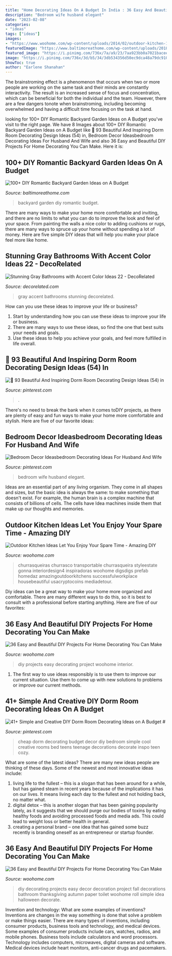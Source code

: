 ```yaml
---
title: "Home Decorating Ideas On A Budget In India : 36 Easy And Beautiful Diy Projects For Home Decorating You Can Make"
description: "Bedroom wife husband elegant"
date: "2023-02-08"
categories:
- "ideas"
tags: ["ideas"]
images:
- "https://www.woohome.com/wp-content/uploads/2014/02/outdoor-kitchen-12.jpg"
featuredImage: "https://www.baltimoreathome.com/wp-content/uploads/2018/02/DIY-Romantic-Backyard-Garden-Ideas-on-A-Budget-33.jpg"
featured_image: "https://i.pinimg.com/736x/7a/a9/23/7aa923bb0a7021baceec6e107995b39d.jpg"
image: "https://i.pinimg.com/736x/3d/b5/34/3db534356d50ec9dca48a79dc91015c1.jpg"
ShowToc: true
author: "Earlene Shanahan"
---
```



The brainstroming effect is a phenomenon that occurs when two or more people are working on the same task and their minds are constantly interactivity. The result is an increased sense of focus and concentration, which can be beneficial for both the individual and the team. However, there are a few dangers tonote when brainstroming, including becoming overwhelmed and having a difficult time focusing on the task at hand.

	

		
looking for 100+ DIY Romantic Backyard Garden Ideas on A Budget you've visit to the right page. We have 8 Images about 100+ DIY Romantic Backyard Garden Ideas on A Budget like 🔺 93 Beautiful And Inspiring Dorm Room Decorating Design Ideas (54) in, Bedroom Decor Ideasbedroom Decorating Ideas For Husband And Wife and also 36 Easy and Beautiful DIY Projects For Home Decorating You Can Make. Here it is:
		
    
## 100+ DIY Romantic Backyard Garden Ideas On A Budget

<img loading=lazy src="https://www.baltimoreathome.com/wp-content/uploads/2018/02/DIY-Romantic-Backyard-Garden-Ideas-on-A-Budget-33.jpg" onerror="this.onerror=null;this.src='https://tse3.mm.bing.net/th?id=OIP.oRSHg_YXHecSf4W1NhBtSAHaK_&amp;pid=15.1';" alt="100+ DIY Romantic Backyard Garden Ideas on A Budget">

_Source: baltimoreathome.com_

>backyard garden diy romantic budget. 

	

There are many ways to make your home more comfortable and inviting, and there are no limits to what you can do to improve the look and feel of your space. From painting the walls a nice color to adding cushions or rugs, there are many ways to spruce up your home without spending a lot of money. Here are five simple DIY ideas that will help you make your place feel more like home.

    
## Stunning Gray Bathrooms With Accent Color Ideas 22 - DecoRelated

<img loading=lazy src="https://i0.wp.com/decorelated.com/wp-content/uploads/2018/04/Stunning-Gray-Bathrooms-with-Accent-Color-Ideas-22.jpg?fit=1332%2C2000&amp;ssl=1" onerror="this.onerror=null;this.src='https://tse3.mm.bing.net/th?id=OIP.LXOCKwuAieV8e8DjJSwEJQHaLH&amp;pid=15.1';" alt="Stunning Gray Bathrooms with Accent Color Ideas 22 - DecoRelated">

_Source: decorelated.com_

>gray accent bathrooms stunning decorelated. 

	

How can you use these ideas to improve your life or business?
1. Start by understanding how you can use these ideas to improve your life or business.
2. There are many ways to use these ideas, so find the one that best suits your needs and goals.
3. Use these ideas to help you achieve your goals, and feel more fulfilled in life overall.

    
## 🔺 93 Beautiful And Inspiring Dorm Room Decorating Design Ideas (54) In

<img loading=lazy src="https://i.pinimg.com/736x/9a/24/6b/9a246bf4b216842cbbd5bfac17119f2a.jpg" onerror="this.onerror=null;this.src='https://tse2.mm.bing.net/th?id=OIP.dvPkM1uHXNHnqp0qxUnmNgHaJ4&amp;pid=15.1';" alt="🔺 93 Beautiful And Inspiring Dorm Room Decorating Design Ideas (54) in">

_Source: pinterest.com_

>. 

	

There's no need to break the bank when it comes toDIY projects, as there are plenty of easy and fun ways to make your home more comfortable and stylish. Here are five of our favorite ideas: 

    
## Bedroom Decor Ideasbedroom Decorating Ideas For Husband And Wife

<img loading=lazy src="https://i.pinimg.com/736x/7a/a9/23/7aa923bb0a7021baceec6e107995b39d.jpg" onerror="this.onerror=null;this.src='https://tse2.mm.bing.net/th?id=OIP.jtl3dq6sUbQu8Lr6q-29BwHaLH&amp;pid=15.1';" alt="Bedroom Decor Ideasbedroom Decorating Ideas For Husband And Wife">

_Source: pinterest.com_

>bedroom wife husband elegant. 

	

Ideas are an essential part of any living organism. They come in all shapes and sizes, but the basic idea is always the same: to make something that doesn't exist. For example, the human brain is a complex machine that consists of billions of cells. The cells have Idea machines inside them that make up our thoughts and memories.

    
## Outdoor Kitchen Ideas Let You Enjoy Your Spare Time - Amazing DIY

<img loading=lazy src="https://www.woohome.com/wp-content/uploads/2014/02/outdoor-kitchen-12.jpg" onerror="this.onerror=null;this.src='https://tse1.mm.bing.net/th?id=OIP.L2mIB8Vur6JPNqFrz7jlnQHaJw&amp;pid=15.1';" alt="Outdoor Kitchen Ideas Let You Enjoy Your Spare Time - Amazing DIY">

_Source: woohome.com_

>churrasqueiras churrasco transportable churrasqueira styleestate gonna interiordesign4 inspiradoras woohome digsdigs prefab homedaz amazingoutdoorkitchens successfulworkplace housebeautiful usacryptocoins mediadetour. 

	

Diy ideas can be a great way to make your home more organized and comfortable. There are many different ways to do this, so it is best to consult with a professional before starting anything. Here are five of our favorites: 

    
## 36 Easy And Beautiful DIY Projects For Home Decorating You Can Make

<img loading=lazy src="http://www.woohome.com/wp-content/uploads/2015/01/DIY-project-for-homedecor-woohome-14.jpg" onerror="this.onerror=null;this.src='https://tse4.mm.bing.net/th?id=OIP._B4-jDxSS3XY0BxJLHy2rQHaKo&amp;pid=15.1';" alt="36 Easy and Beautiful DIY Projects For Home Decorating You Can Make">

_Source: woohome.com_

>diy projects easy decorating project woohome interior. 

	

1. The first way to use ideas responsibly is to use them to improve our current situation. Use them to come up with new solutions to problems or improve our current methods. 

    
## 41+ Simple And Creative DIY Dorm Room Decorating Ideas On A Budget #

<img loading=lazy src="https://i.pinimg.com/736x/3d/b5/34/3db534356d50ec9dca48a79dc91015c1.jpg" onerror="this.onerror=null;this.src='https://tse2.mm.bing.net/th?id=OIP.PeIbY0-75GqWgqsWyF0mTwHaJ3&amp;pid=15.1';" alt="41+ Simple and Creative DIY Dorm Room Decorating Ideas on A Budget #">

_Source: pinterest.com_

>cheap dorm decorating budget decor diy bedroom simple cool creative rooms bed teens teenage decorations decorate inspo teen cozy. 

	

What are some of the latest ideas?
There are many new ideas people are thinking of these days. Some of the newest and most innovative ideas include: 
1. living life to the fullest – this is a slogan that has been around for a while, but has gained steam in recent years because of the implications it has on our lives. It means living each day to the fullest and not holding back, no matter what. 
2. digital detox – this is another slogan that has been gaining popularity lately, as it suggests that we should purge our bodies of toxins by eating healthy foods and avoiding processed foods and media ads. This could lead to weight loss or better health in general. 
3. creating a personal brand – one idea that has gained some buzz recently is branding oneself as an entrepreneur or startup founder.

    
## 36 Easy And Beautiful DIY Projects For Home Decorating You Can Make

<img loading=lazy src="http://www.woohome.com/wp-content/uploads/2015/01/DIY-project-for-homedecor-woohome-22.jpg" onerror="this.onerror=null;this.src='https://tse1.mm.bing.net/th?id=OIP.g5oQpnwT87KJZkLYb2n3xgHaMY&amp;pid=15.1';" alt="36 Easy and Beautiful DIY Projects For Home Decorating You Can Make">

_Source: woohome.com_

>diy decorating projects easy decor decoration project fall decorations bathroom thanksgiving autumn paper toilet woohome roll simple idea halloween decorate. 

	

Invention and technology: What are some examples of inventions?
Inventions are changes in the way something is done that solve a problem or make things easier. There are many types of inventions, including consumer products, business tools and technology, and medical devices. Some examples of consumer products include cars, watches, radios, and mobile phones. Business tools include calculators and word processors. Technology includes computers, microwaves, digital cameras and software. Medical devices include heart monitors, anti-cancer drugs and pacemakers.

